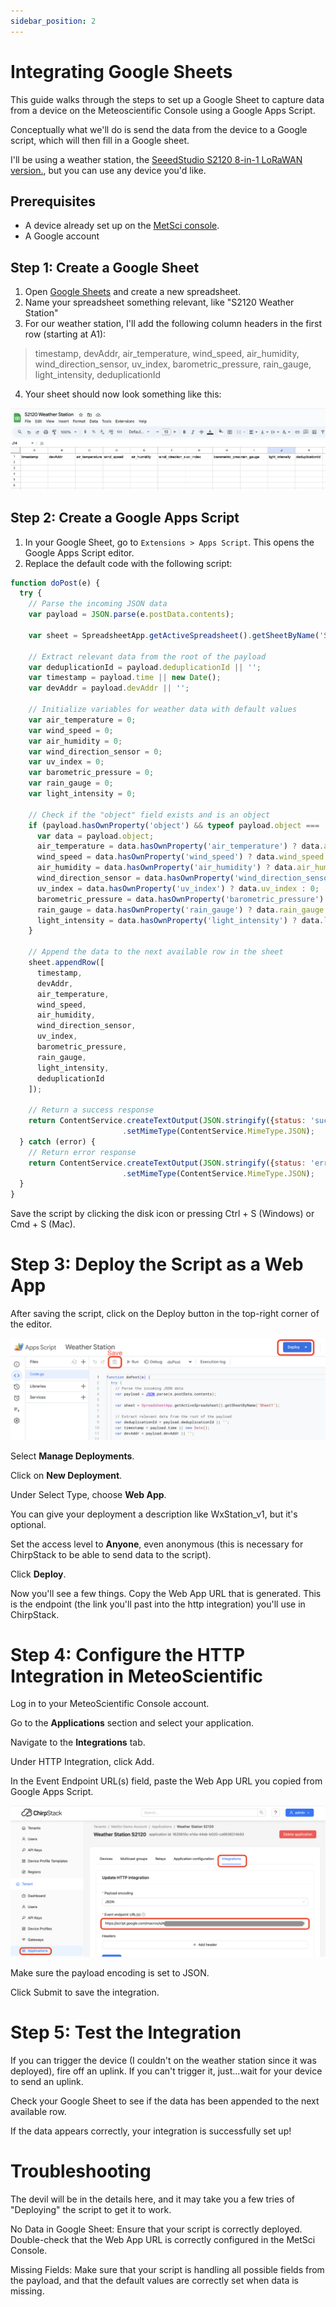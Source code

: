 ```yaml
---
sidebar_position: 2
---
```


# Integrating Google Sheets

This guide walks through the steps to set up a Google Sheet to capture data from a device on the Meteoscientific Console using a Google Apps Script. 

Conceptually what we'll do is send the data from the device to a Google script, which will then fill in a Google sheet.

I'll be using a weather station, the [SeeedStudio S2120 8-in-1 LoRaWAN version.](https://metsci.ai/s2120-gsheet), but you can use any device you'd like.

## Prerequisites

- A device already set up on the [MetSci console](https://console.meteoscientific.com/front/).
- A Google account 

## Step 1: Create a Google Sheet

1. Open [Google Sheets](https://sheets.google.com/) and create a new spreadsheet.
2. Name your spreadsheet something relevant, like "S2120 Weather Station"
3. For our weather station, I'll add the following column headers in the first row (starting at A1):

> timestamp, devAddr, air_temperature, wind_speed, air_humidity, wind_direction_sensor, uv_index, barometric_pressure, rain_gauge, light_intensity, deduplicationId


4. Your sheet should now look something like this:

![Google Sheet Columns](./003-images/columns_g_sheet.png)


## Step 2: Create a Google Apps Script

1. In your Google Sheet, go to `Extensions > Apps Script`. This opens the Google Apps Script editor.
2. Replace the default code with the following script:

```javascript
function doPost(e) {
  try {
    // Parse the incoming JSON data
    var payload = JSON.parse(e.postData.contents);

    var sheet = SpreadsheetApp.getActiveSpreadsheet().getSheetByName('Sheet1');
    
    // Extract relevant data from the root of the payload
    var deduplicationId = payload.deduplicationId || '';
    var timestamp = payload.time || new Date();
    var devAddr = payload.devAddr || '';
    
    // Initialize variables for weather data with default values
    var air_temperature = 0;
    var wind_speed = 0;
    var air_humidity = 0;
    var wind_direction_sensor = 0;
    var uv_index = 0;
    var barometric_pressure = 0;
    var rain_gauge = 0;
    var light_intensity = 0;

    // Check if the "object" field exists and is an object
    if (payload.hasOwnProperty('object') && typeof payload.object === 'object') {
      var data = payload.object;
      air_temperature = data.hasOwnProperty('air_temperature') ? data.air_temperature : 0;
      wind_speed = data.hasOwnProperty('wind_speed') ? data.wind_speed : 0;
      air_humidity = data.hasOwnProperty('air_humidity') ? data.air_humidity : 0;
      wind_direction_sensor = data.hasOwnProperty('wind_direction_sensor') ? data.wind_direction_sensor : 0;
      uv_index = data.hasOwnProperty('uv_index') ? data.uv_index : 0;
      barometric_pressure = data.hasOwnProperty('barometric_pressure') ? data.barometric_pressure : 0;
      rain_gauge = data.hasOwnProperty('rain_gauge') ? data.rain_gauge : 0;
      light_intensity = data.hasOwnProperty('light_intensity') ? data.light_intensity : 0;
    }
    
    // Append the data to the next available row in the sheet
    sheet.appendRow([
      timestamp,
      devAddr,
      air_temperature,
      wind_speed,
      air_humidity,
      wind_direction_sensor,
      uv_index,
      barometric_pressure,
      rain_gauge,
      light_intensity,
      deduplicationId
    ]);
    
    // Return a success response
    return ContentService.createTextOutput(JSON.stringify({status: 'success'}))
                         .setMimeType(ContentService.MimeType.JSON);
  } catch (error) {
    // Return error response
    return ContentService.createTextOutput(JSON.stringify({status: 'error', message: error.message}))
                         .setMimeType(ContentService.MimeType.JSON);
  }
}
```
Save the script by clicking the disk icon or pressing Ctrl + S (Windows) or Cmd + S (Mac).

# Step 3: Deploy the Script as a Web App
After saving the script, click on the Deploy button in the top-right corner of the editor.

![Save and Deploy](./003-images/save_deploy_g_script.png)

Select **Manage Deployments**.

Click on **New Deployment**.

Under Select Type, choose **Web App**.

You can give your deployment a description like WxStation_v1, but it's optional.

Set the access level to **Anyone**, even anonymous (this is necessary for ChirpStack to be able to send data to the script).

Click **Deploy**.

Now you'll see a few things.  Copy the Web App URL that is generated. This is the endpoint (the link you'll past into the http integration) you'll use in ChirpStack.

# Step 4: Configure the HTTP Integration in MeteoScientific
Log in to your MeteoScientific Console account.

Go to the **Applications** section and select your application.

Navigate to the **Integrations** tab.

Under HTTP Integration, click Add.

In the Event Endpoint URL(s) field, paste the Web App URL you copied from Google Apps Script.

![App Integration](./003-images/met_sci_integration.png)

Make sure the payload encoding is set to JSON.

Click Submit to save the integration.

# Step 5: Test the Integration
If you can trigger the device (I couldn't on the weather station since it was deployed), fire off an uplink.  If you can't trigger it, just...wait for your device to send an uplink.

Check your Google Sheet to see if the data has been appended to the next available row.

If the data appears correctly, your integration is successfully set up!

# Troubleshooting
The devil will be in the details here, and it may take you a few tries of "Deploying" the script to get it to work. 

No Data in Google Sheet: Ensure that your script is correctly deployed. Double-check that the Web App URL is correctly configured in the MetSci Console.

Missing Fields: Make sure that your script is handling all possible fields from the payload, and that the default values are correctly set when data is missing.